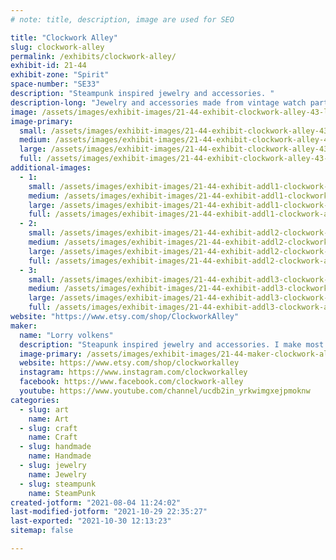 ```yaml
---
# note: title, description, image are used for SEO

title: "Clockwork Alley"
slug: clockwork-alley
permalink: /exhibits/clockwork-alley/
exhibit-id: 21-44
exhibit-zone: "Spirit"
space-number: "SE33"
description: "Steampunk inspired jewelry and accessories. "
description-long: "Jewelry and accessories made from vintage watch parts. We make necklaces, ring, earrings, hair accessories, pill boxes, cufflink&#039;s  and more.."
image: /assets/images/exhibit-images/21-44-exhibit-clockwork-alley-43-lake-eola-street-photography-030-2-2661-large.jpg
image-primary: 
  small: /assets/images/exhibit-images/21-44-exhibit-clockwork-alley-43-lake-eola-street-photography-030-2-2661-small.jpg
  medium: /assets/images/exhibit-images/21-44-exhibit-clockwork-alley-43-lake-eola-street-photography-030-2-2661-medium.jpg
  large: /assets/images/exhibit-images/21-44-exhibit-clockwork-alley-43-lake-eola-street-photography-030-2-2661-large.jpg
  full: /assets/images/exhibit-images/21-44-exhibit-clockwork-alley-43-lake-eola-street-photography-030-2-2661-full.jpg
additional-images: 
  - 1:
    small: /assets/images/exhibit-images/21-44-exhibit-addl1-clockwork-alley-1455154-548343951902686-2082497887-n-small.jpg
    medium: /assets/images/exhibit-images/21-44-exhibit-addl1-clockwork-alley-1455154-548343951902686-2082497887-n-medium.jpg
    large: /assets/images/exhibit-images/21-44-exhibit-addl1-clockwork-alley-1455154-548343951902686-2082497887-n-large.jpg
    full: /assets/images/exhibit-images/21-44-exhibit-addl1-clockwork-alley-1455154-548343951902686-2082497887-n-full.jpg
  - 2:
    small: /assets/images/exhibit-images/21-44-exhibit-addl2-clockwork-alley-2017-10-28-10-30-51-preview-small.jpeg
    medium: /assets/images/exhibit-images/21-44-exhibit-addl2-clockwork-alley-2017-10-28-10-30-51-preview-medium.jpeg
    large: /assets/images/exhibit-images/21-44-exhibit-addl2-clockwork-alley-2017-10-28-10-30-51-preview-large.jpeg
    full: /assets/images/exhibit-images/21-44-exhibit-addl2-clockwork-alley-2017-10-28-10-30-51-preview-full.jpeg
  - 3:
    small: /assets/images/exhibit-images/21-44-exhibit-addl3-clockwork-alley-84513856-3459823657421353-5066130516537769984-o-small.jpg
    medium: /assets/images/exhibit-images/21-44-exhibit-addl3-clockwork-alley-84513856-3459823657421353-5066130516537769984-o-medium.jpg
    large: /assets/images/exhibit-images/21-44-exhibit-addl3-clockwork-alley-84513856-3459823657421353-5066130516537769984-o-large.jpg
    full: /assets/images/exhibit-images/21-44-exhibit-addl3-clockwork-alley-84513856-3459823657421353-5066130516537769984-o-full.jpg
website: "https://www.etsy.com/shop/ClockworkAlley"
maker: 
  name: "Lorry volkens"
  description: "Steapunk inspired jewelry and accessories. I make most of my jewelry from vintage watch parts."
  image-primary: /assets/images/exhibit-images/21-44-maker-clockwork-alley-lake-eola-street-photography-030-2-medium.jpg
  website: https://www.etsy.com/shop/clockworkalley
  instagram: https://www.instagram.com/clockworkalley
  facebook: https://www.facebook.com/clockwork-alley
  youtube: https://www.youtube.com/channel/ucdb2in_yrkwimgxejpmoknw
categories: 
  - slug: art
    name: Art
  - slug: craft
    name: Craft
  - slug: handmade
    name: Handmade
  - slug: jewelry
    name: Jewelry
  - slug: steampunk
    name: SteamPunk
created-jotform: "2021-08-04 11:24:02"
last-modified-jotform: "2021-10-29 22:35:27"
last-exported: "2021-10-30 12:13:23"
sitemap: false

---
```

